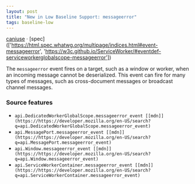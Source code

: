 ```yaml
---
layout: post
title: "New in Low Baseline Support: messageerror"
tags: baseline-low
---
```


[caniuse](https://caniuse.com/?search=messageerror) · [spec](['https://html.spec.whatwg.org/multipage/indices.html#event-messageerror', 'https://w3c.github.io/ServiceWorker/#eventdef-serviceworkerglobalscope-messageerror'])

The `messageerror` event fires on a target, such as a window or worker, when an incoming message cannot be deserialized. This event can fire for many types of messages, such as cross-document messages or broadcast channel messages.

### Source features

- ``api.DedicatedWorkerGlobalScope.messageerror_event [[mdn]](https://https://developer.mozilla.org/en-US/search?q=api.DedicatedWorkerGlobalScope.messageerror_event)``
- ``api.MessagePort.messageerror_event [[mdn]](https://https://developer.mozilla.org/en-US/search?q=api.MessagePort.messageerror_event)``
- ``api.Window.messageerror_event [[mdn]](https://https://developer.mozilla.org/en-US/search?q=api.Window.messageerror_event)``
- ``api.ServiceWorkerContainer.messageerror_event [[mdn]](https://https://developer.mozilla.org/en-US/search?q=api.ServiceWorkerContainer.messageerror_event)``
